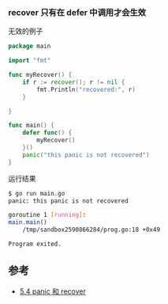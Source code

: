 ### recover 只有在 defer 中调用才会生效

无效的例子

```go
package main

import "fmt"

func myRecover() {
	if r := recover(); r != nil {
		fmt.Println("recovered:", r)
	}

}

func main() {
	defer func() {
		myRecover()
	}()
	panic("this panic is not recovered")
}
```

运行结果

```bash
$ go run main.go
panic: this panic is not recovered

goroutine 1 [running]:
main.main()
	/tmp/sandbox2590866284/prog.go:18 +0x49

Program exited.
```

## 参考

- [5.4 panic 和 recover](https://draveness.me/golang/docs/part2-foundation/ch05-keyword/golang-panic-recover/)
